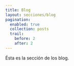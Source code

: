 ```yaml
---
title: Blog
layout: secciones/blog
pagination: 
  enabled: true
  collection: posts
  trail: 
    before: 2
    after: 2
---
```


Ésta es la sección de los blog.